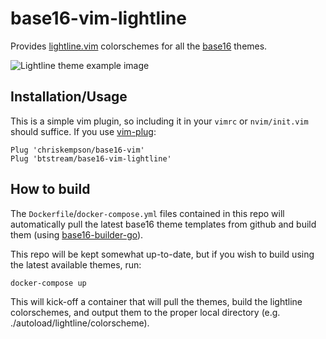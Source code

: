 # base16-vim-lightline

Provides [lightline.vim](https://github.com/itchyny/lightline.vim) colorschemes
for all the [base16](http://chriskempson.com/projects/base16/) themes.

![Lightline theme example image](colorschemes_example.png)

## Installation/Usage

This is a simple vim plugin, so including it in your `vimrc` or `nvim/init.vim`
should suffice. If you use [vim-plug](https://github.com/junegunn/vim-plug):

```vim
Plug 'chriskempson/base16-vim'
Plug 'btstream/base16-vim-lightline'
```

## How to build

The `Dockerfile`/`docker-compose.yml` files contained in this repo will automatically
pull the latest base16 theme templates from github and build them (using
[base16-builder-go](https://github.com/belak/base16-builder-go)).

This repo will be kept somewhat up-to-date, but if you wish to build using the
latest available themes, run:

```sh
docker-compose up
```

This will kick-off a container that will pull the themes, build the lightline
colorschemes, and output them to the proper local directory (e.g.
./autoload/lightline/colorscheme).

